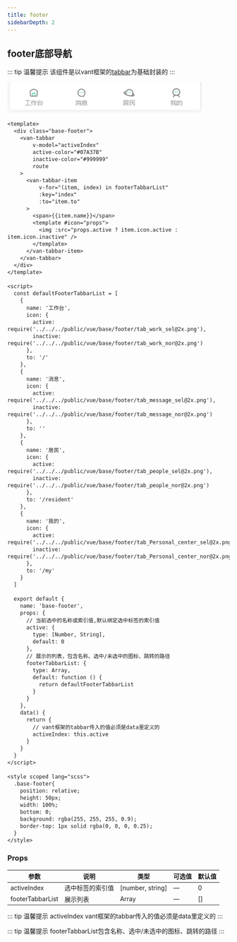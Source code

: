 ```yaml
---
title: footer                  
sidebarDepth: 2
---
```


## footer底部导航

::: tip  温馨提示
该组件是以vant框架的[tabbar](https://vant-contrib.gitee.io/vant/#/zh-CN/tabbar)为基础封装的
:::

![Image text](../../public/vue/base/footer/demo.png)

````vue
<template>
  <div class="base-footer">
    <van-tabbar
        v-model="activeIndex"
        active-color="#07A37B"
        inactive-color="#999999"
        route
    >
      <van-tabbar-item
          v-for="(item, index) in footerTabbarList"
          :key="index"
          :to="item.to"
      >
        <span>{{item.name}}</span>
        <template #icon="props">
          <img :src="props.active ? item.icon.active : item.icon.inactive" />
        </template>
      </van-tabbar-item>
    </van-tabbar>
  </div>
</template>

<script>
  const defaultFooterTabbarList = [
    {
      name: '工作台',
      icon: {
        active: require('../../../public/vue/base/footer/tab_work_sel@2x.png'),
        inactive: require('../../../public/vue/base/footer/tab_work_nor@2x.png')
      },
      to: '/'
    },
    {
      name: '消息',
      icon: {
        active: require('../../../public/vue/base/footer/tab_message_sel@2x.png'),
        inactive: require('../../../public/vue/base/footer/tab_message_nor@2x.png')
      },
      to: ''
    },
    {
      name: '居民',
      icon: {
        active: require('../../../public/vue/base/footer/tab_people_sel@2x.png'),
        inactive: require('../../../public/vue/base/footer/tab_people_nor@2x.png')
      },
      to: '/resident'
    },
    {
      name: '我的',
      icon: {
        active: require('../../../public/vue/base/footer/tab_Personal_center_sel@2x.png'),
        inactive: require('../../../public/vue/base/footer/tab_Personal_center_nor@2x.png')
      },
      to: '/my'
    }
  ]

  export default {
    name: 'base-footer',
    props: {
      // 当前选中的名称或索引值,默认绑定选中标签的索引值
      active: {
        type: [Number, String],
        default: 0
      },
      // 展示的列表，包含名称、选中/未选中的图标、跳转的路径
      footerTabbarList: {
        type: Array,
        default: function () {
          return defaultFooterTabbarList
        }
      }
    },
    data() {
      return {
        // vant框架的tabbar传入的值必须是data里定义的
        activeIndex: this.active
      }
    }
  }
</script>

<style scoped lang="scss">
  .base-footer{
    position: relative;
    height: 50px;
    width: 100%;
    bottom: 0;
    background: rgba(255, 255, 255, 0.9);
    border-top: 1px solid rgba(0, 0, 0, 0.25);
  }
</style>

````
### Props

| 参数          | 说明            | 类型            | 可选值                 | 默认值   |
|-------------  |---------------- |---------------- |---------------------- |-------- |
| activeIndex    | 选中标签的索引值 | [number, string]    | — | 0 |
| footerTabbarList    | 展示列表 | Array    | — | [] |

::: tip  温馨提示
activeIndex vant框架的tabbar传入的值必须是data里定义的
:::

::: tip  温馨提示
footerTabbarList包含名称、选中/未选中的图标、跳转的路径
::: 
